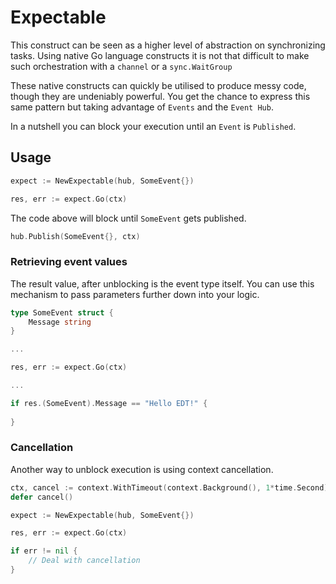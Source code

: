 # Expectable

This construct can be seen as a higher level of abstraction on synchronizing tasks. Using native Go language constructs it is not that difficult to make such orchestration with a `channel` or a `sync.WaitGroup` 

These native constructs can quickly be utilised to produce messy code, though they are undeniably powerful. You get the chance to express this same pattern but taking advantage of `Events` and the `Event Hub`.

In a nutshell you can block your execution until an `Event` is `Published`.

## Usage

```go
expect := NewExpectable(hub, SomeEvent{})

res, err := expect.Go(ctx)
```

The code above will block until `SomeEvent` gets published.

```go
hub.Publish(SomeEvent{}, ctx)
```

### Retrieving event values

The result value, after unblocking is the event type itself. You can use this mechanism to pass parameters further down into your logic.

```go
type SomeEvent struct {
	Message string
}

...

res, err := expect.Go(ctx)

...

if res.(SomeEvent).Message == "Hello EDT!" {
	
}
```

### Cancellation

Another way to unblock execution is using context cancellation.

```go
ctx, cancel := context.WithTimeout(context.Background(), 1*time.Second)
defer cancel()

expect := NewExpectable(hub, SomeEvent{})

res, err := expect.Go(ctx)

if err != nil {
	// Deal with cancellation
}
```